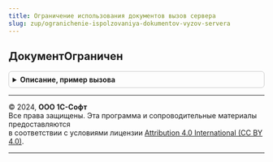 ```yaml
---
title: Ограничение использования документов вызов сервера
slug: zup/ogranichenie-ispolzovaniya-dokumentov-vyzov-servera
---
```



## ДокументОграничен
<details style="margin: 1em 0; padding: 0.5em; border: 1px solid #ccc; border-radius: 6px;">

<summary style="font-weight: bold; cursor: pointer;">Описание, пример вызова</summary>

```bsl

// Определяет ограниченность документа для редактирования и выполнения прочих команд.
//
// Параметры:
//  Документ - ДокументСсылка - ссылка на документ, который проверяется.
//
// Возвращаемое значение:
//  Булево
//
Функция ДокументОграничен(Документ) Экспорт
```

Пример вызова
```bsl
Результат = ОграничениеИспользованияДокументовВызовСервера.ДокументОграничен(Документ) 
```
</details>

---

© 2024, **ООО 1С-Софт**  
Все права защищены. Эта программа и сопроводительные материалы предоставляются  
в соответствии с условиями лицензии [Attribution 4.0 International (CC BY 4.0)](https://creativecommons.org/licenses/by/4.0/legalcode).

---
